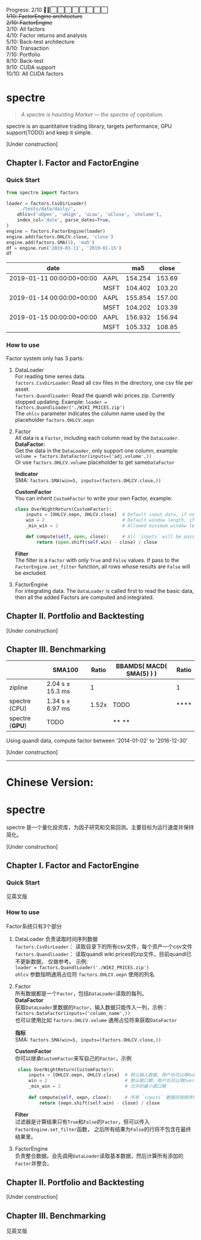 
Progress: 2/10  🔳🔳⬜⬜⬜⬜⬜⬜⬜⬜  
~~1/10: FactorEngine architecture~~  
~~2/10: FactorEngine~~  
3/10: All factors  
4/10: Factor returns and analysis  
5/10: Back-test architecture  
6/10: Transaction  
7/10: Portfolio  
8/10: Back-test  
9/10: CUDA support  
10/10: All CUDA factors  

# spectre 

> *A spectre is haunting Market — the spectre of capitalism.*

spectre is an quantitative trading library, 
targets performance, GPU support(TODO) and keep it simple. 

[Under construction]

## Chapter I. Factor and FactorEngine

### Quick Start
```python
from spectre import factors

loader = factors.CsvDirLoader(
    './tests/data/daily/', 
    ohlcv=('uOpen', 'uHigh', 'uLow', 'uClose', 'uVolume'),
    index_col='date', parse_dates=True,
)
engine = factors.FactorEngine(loader)
engine.add(factors.OHLCV.close, 'close')
engine.add(factors.SMA(5), 'ma5')
df = engine.run('2019-01-11', '2019-01-15')
df
```
		

|date                     |    |        ma5|	 close|	
|-------------------------|----|-----------|----------|
|2019-01-11 00:00:00+00:00|AAPL|    154.254|	153.69|
|                         |MSFT|    104.402|	103.20|
|2019-01-14 00:00:00+00:00|AAPL|    155.854|	157.00|
|                         |MSFT|    104.202|	103.39|
|2019-01-15 00:00:00+00:00|AAPL|    156.932|	156.94|
|                         |MSFT|    105.332|	108.85|

### How to use

Factor system only has 3 parts:

1. DataLoader  
    For reading time series data.  
    `factors.CsvDirLoader`: Read all csv files in the directory, one csv file per asset.  
    `factors.QuandlLoader`: Read the quandl wiki prices zip. Currently stopped updating.
    Example:
    `loader = factors.QuandlLoader('./WIKI_PRICES.zip')`  
    The `ohlcv` parameter indicates the column name used by the placeholder `factors.OHLCV.oepn`

2. Factor  
    All data is a `Factor`, including each column read by the `DataLoader`.  
    **DataFactor:**  
    Get the data in the `DataLoader`, only support one column, example:  
    `volume = factors.DataFactor(inputs=('adj.volume',))`  
    Or use `factors.OHLCV.volume` placeholder to get same`DataFactor` 

    **Indicator**  
    SMA: `factors.SMA(win=5, inputs=(factors.OHLCV.close,))`
    
    **CustomFactor**  
    You can inherit `CustomFactor` to write your own Factor, example:
    ```python
    class OverNightReturn(CustomFactor):
        inputs = [OHLCV.oepn, OHLCV.close]  # Default input data, if not specified when instantiating 
        win = 2                             # Default window length, if not specified when instantiating
        _min_win = 2                        # Allowed minimum window length
    
        def compute(self, open, close):     # All `inputs` will be passed in order
            return (open.shift(self.win) - close) / close
    ```

   **Filter**  
   The filter is a `Factor` with only `True` and `False` values.
   If pass to the `FactorEngine.set_filter` function, all rows whose results are `False` will be excluded.

3. FactorEngine  
    For integrating data. The `DataLoader` is called first to read the basic data, 
    then all the added Factors are computed and integrated.   
   
   
## Chapter II. Portfolio and Backtesting

[Under construction]

## Chapter III. Benchmarking

|                 |      SMA100      | Ratio |  BBAMDS( MACD( SMA(5) ) )  | Ratio |
|-----------------|------------------|-------|---------------------------|-------|
|zipline          | 2.04 s ± 15.3 ms |	 1   |                      |	 1   |
|spectre (CPU)    | 1.34 s ± 6.97 ms    | 1.52x |     TODO                 |****|
|spectre (**GPU**)| TODO |		 |**  **|

Using quandl data, compute factor between '2014-01-02' to '2016-12-30'  
 

[Under construction]


----------------------------------------------------------------

# Chinese Version:
# spectre 

spectre 是一个量化投资库，为因子研究和交易回测。主要目标为运行速度并保持简化。

[Under construction]

## Chapter I. Factor and FactorEngine

### Quick Start
见英文版

### How to use

Factor系统只有3个部分

1. DataLoader
   负责读取时间序列数据  
   `factors.CsvDirLoader`： 读取目录下的所有csv文件，每个资产一个csv文件  
   `factors.QuandlLoader`： 读取quandl wiki prices的zip文件，目前quandl已不更新数据，
   仅做参考。 示例:  
   `loader = factors.QuandlLoader('./WIKI_PRICES.zip')`  
   `ohlcv` 参数指明通用占位符 `factors.OHLCV.oepn` 使用的列名

2. Factor  
   所有数据都是一个`Factor`，包括`DataLoader`读取的每列。  
   **DataFactor**  
   获取`DataLoader`里数据的`Factor`，输入数据只能传入一列，示例：  
   `factors.DataFactor(inputs=('column_name',))`  
   也可以使用比如 `factors.OHLCV.volume` 通用占位符来获取`DataFactor` 
    
   **指标**  
   SMA: `factors.SMA(win=5, inputs=(factors.OHLCV.close,))`
   
   **CustomFactor**  
   你可以继承`CustomFactor`来写自己的`Factor`，示例
   ```python
    class OverNightReturn(CustomFactor):
        inputs = [OHLCV.oepn, OHLCV.close]  # 默认输入数据，用户也可以用OverNightReturn(inputs=...)修改
        win = 2                             # 默认窗口期，用户也可以用OverNightReturn(win=...)修改
        _min_win = 2                        # 允许的最小窗口期
    
        def compute(self, oepn, close):     # 所有 `inputs` 数据将按顺序传入
            return (oepn.shift(self.win) - close) / close
   ```

   **Filter**   
   过滤器是计算结果只有`True`和`False`的`Factor`，但可以传入`FactorEngine.set_filter`函数，
   之后所有结果为`False`的行将不包含在最终结果里。
   
3. FactorEngine  
   负责整合数据。会先调用`DataLoader`读取基本数据，然后计算所有添加的`Factor`并整合。
   
   
## Chapter II. Portfolio and Backtesting

[Under construction]

## Chapter III. Benchmarking

见英文版